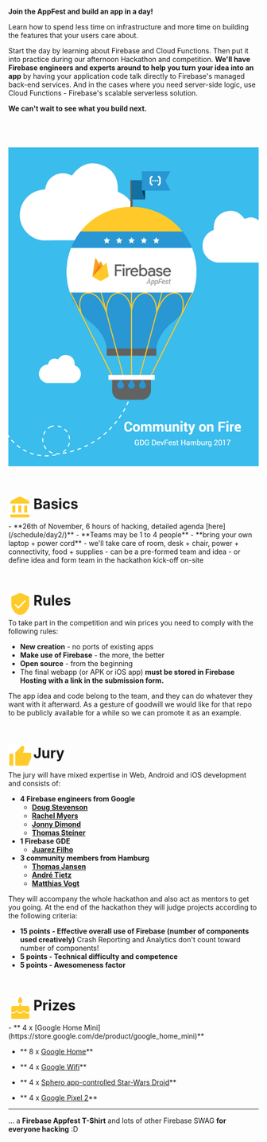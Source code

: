 

**Join the AppFest and build an app in a day!**

Learn how to spend less time on infrastructure and more time on building the features that your users care about.

Start the day by learning about Firebase and Cloud Functions. Then put it into practice during our afternoon Hackathon and competition. **We'll have Firebase engineers and experts around to help you turn your idea into an app** by having your application code talk directly to Firebase's managed back-end services. And in the cases where you need server-side logic, use Cloud Functions - Firebase's scalable serverless solution.

**We can't wait to see what you build next.**



<img style="margin-top:4em;" src="/images/Firebase_AppFest_Hamburg_650.png"/>


<div style="margin-top:4em; margin-bottom:1em;"><img src="/images/ic_basics.png" style="float:left; display: inline-block;"/><h1 style="margin-left:1.8em">Basics</h1></div>
 - **26th of November, 6 hours of hacking, detailed agenda [here](/schedule/day2/)** 
 - **Teams may be 1 to 4 people**
 - **bring your own laptop + power cord**
 - we'll take care of room, desk + chair, power + connectivity, food + supplies
 - can be a pre-formed team and idea
 - or define idea and form team in the hackathon kick-off on-site



<div style="margin-top:4em; margin-bottom:1em;"><img src="/images/ic_verified.png" style="float:left; display: inline-block;"/><h1 style="margin-left:1.8em">Rules</h1></div>
To take part in the competition and win prices you need to comply with the following rules:

 - **New creation** - no ports of existing apps
 - **Make use of Firebase** - the more, the better
 - **Open source** - from the beginning
 - The final webapp (or APK or iOS app) **must be stored in Firebase Hosting with a link in the submission form.**

The app idea and code belong to the team, and they can do whatever they want with it afterward. As a gesture of goodwill we would like for that repo to be publicly available for a while so we can promote it as an example.


<div style="margin-top:4em; margin-bottom:1em;"><img src="/images/ic_thumb_yellow.png" style="float:left; display: inline-block;"/><h1 style="margin-left:1.8em">Jury</h1></div>
The jury will have mixed expertise in Web, Android and iOS development and consists of:

 - **4 Firebase engineers from Google**
   - **[Doug Stevenson](/speakers/12)**
   - **[Rachel Myers](/speakers/13)**
   - **[Jonny Dimond](/speakers/20)**
   - **[Thomas Steiner](/speakers/19)**
 - **1 Firebase GDE**
   - **[Juarez Filho](/speakers/5)**
 - **3 community members from Hamburg**
   - **[Thomas Jansen](/speakers/21)**
   - **[André Tietz](/speakers/29)**
   - **[Matthias Vogt](/speakers/30)**

They will accompany the whole hackathon and also act as mentors to get you going. At the end of the hackathon they will judge projects according to the following criteria:

 - **15 points - Effective overall use of Firebase (number of components used creatively)**
Crash Reporting and Analytics don't count toward number of components!
 - **5 points - Technical difficulty and competence**
 - **5 points - Awesomeness factor**


<div style="margin-top:4em; margin-bottom:1em;"><img src="/images/ic_cake.png" style="float:left; display: inline-block;"/><h1 style="margin-left:1.8em">Prizes</h1></div>
 - ** 4 x [Google Home Mini](https://store.google.com/de/product/google_home_mini)**

 - ** 8 x [Google Home](https://store.google.com/de/product/google_home)**

 - ** 4 x [Google Wifi](https://store.google.com/de/product/google_wifi)**

 - ** 4 x [Sphero app-controlled Star-Wars Droid](https://www.sphero.com/starwars)**

 - ** 4 x [Google Pixel 2](https://store.google.com/de/product/pixel_2)**


----------
... a **Firebase Appfest T-Shirt** and lots of other Firebase SWAG **for everyone hacking** :D